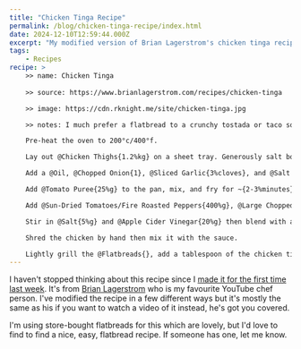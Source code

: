 ```yaml
---
title: "Chicken Tinga Recipe"
permalink: /blog/chicken-tinga-recipe/index.html
date: 2024-12-10T12:59:44.000Z
excerpt: "My modified version of Brian Lagerstrom's chicken tinga recipe"
tags:
    - Recipes
recipe: >
    >> name: Chicken Tinga
    
    >> source: https://www.brianlagerstrom.com/recipes/chicken-tinga

    >> image: https://cdn.rknight.me/site/chicken-tinga.jpg

    >> notes: I much prefer a flatbread to a crunchy tostada or taco so that's what I have this with. I like [these Deli Kitchen ones](https://mydelikitchen.co.uk/products/4-greek-style-flatbreads/). | The original recipe calls for sour cream whisked with lime but who has the time. Sour cream on its own is fine. | I use a couple of teaspoons of pre-chopped garlic instead of slicing my own.

    Pre-heat the oven to 200°c/400°f.

    Lay out @Chicken Thighs{1.2%kg} on a sheet tray. Generously salt both sides and roast in the oven for ~{25%minutes}.

    Add a @Oil, @Chopped Onion{1}, @Sliced Garlic{3%cloves}, and @Salt to a pan and fry on medium heat for ~{5%minutes}.

    Add @Tomato Puree{25%g} to the pan, mix, and fry for ~{2-3%minutes}.

    Add @Sun-Dried Tomatoes/Fire Roasted Peppers{400%g}, @Large Chopped Tomatoes{2}, @Chicken Stock{200%g}, and @Chipotle Paste{50%g} to the pan. Simmer for ~{10-15%minutes} until it's thickened a bit and the fresh tomatoes are cooked through. 

    Stir in @Salt{5%g} and @Apple Cider Vinegar{20%g} then blend with an #Immersion Blender{} until smooth.

    Shred the chicken by hand then mix it with the sauce.

    Lightly grill the @Flatbreads{}, add a tablespoon of the chicken tinga to each flatbread, add some chopped @Little Gem Lettuce{}, and drizzle with @Sour Cream{}.
---
```


I haven't stopped thinking about this recipe since I [made it for the first time last week](https://rknight.me/notes/202412020911/). It's from [Brian Lagerstrom](https://www.brianlagerstrom.com/recipes/chicken-tinga?rq=tinga) who is my favourite YouTube chef person. I've modified the recipe in a few different ways but it's mostly the same as his if you want to watch a video of it instead, he's got you covered.

I'm using store-bought flatbreads for this which are lovely, but I'd love to find to find a nice, easy, flatbread recipe. If someone has one, let me know.